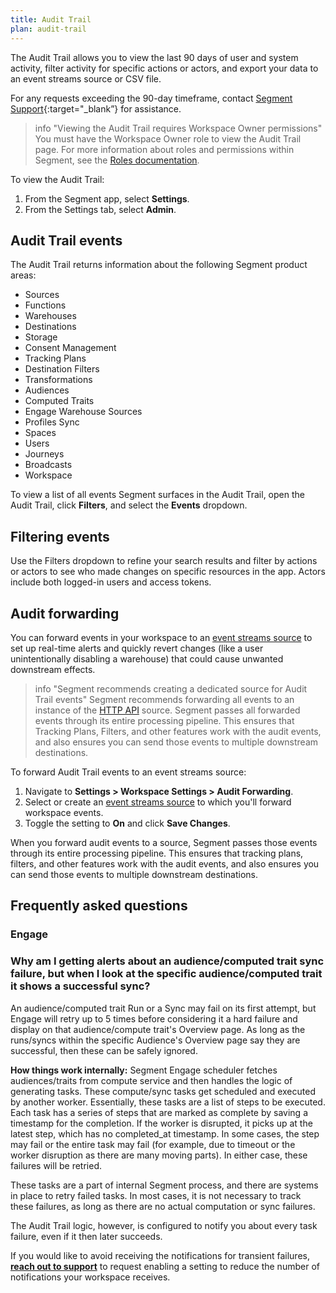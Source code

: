 ```yaml
---
title: Audit Trail
plan: audit-trail
---
```



The Audit Trail allows you to view the last 90 days of user and system activity, filter activity for specific actions or actors, and export your data to an event streams source or CSV file. 

For any requests exceeding the 90-day timeframe, contact [Segment Support](https://segment.com/help/contact/){:target="_blank”} for assistance.

> info "Viewing the Audit Trail requires Workspace Owner permissions"
> You must have the Workspace Owner role to view the Audit Trail page. For more information about roles and permissions within Segment, see the [Roles documentation](/docs/segment-app/iam/roles/). 

To view the Audit Trail:
1. From the Segment app, select **Settings**. 
2. From the Settings tab, select **Admin**. 

## Audit Trail events

The Audit Trail returns information about the following Segment product areas: 

- Sources
- Functions
- Warehouses
- Destinations
- Storage
- Consent Management
- Tracking Plans
- Destination Filters
- Transformations
- Audiences
- Computed Traits
- Engage Warehouse Sources
- Profiles Sync
- Spaces
- Users
- Journeys
- Broadcasts 
- Workspace

To view a list of all events Segment surfaces in the Audit Trail, open the Audit Trail, click **Filters**, and select the **Events** dropdown. 

<!--- IG, 11/2023: PM for CX suggested directing to the Filter part in the app for a full list of events. PAPI support for a list of all events is on the roadmap, so at some point we can probably build a list automagically instead of using the Filters workaround --->

## Filtering events

Use the Filters dropdown to refine your search results and filter by actions or actors to see who made changes on specific resources in the app. Actors include both logged-in users and access tokens. 

## Audit forwarding

You can forward events in your workspace to an [event streams source](/docs/connections/sources/#event-streams-sources) to set up real-time alerts and quickly revert changes (like a user unintentionally disabling a warehouse) that could cause unwanted downstream effects.

> info "Segment recommends creating a dedicated source for Audit Trail events"
> Segment recommends forwarding all events to an instance of the [HTTP API](/docs/connections/sources/catalog/libraries/server/http-api/) source.  Segment passes all forwarded events through its entire processing pipeline. This ensures that Tracking Plans, Filters, and other features work with the audit events, and also ensures you can send those events to multiple downstream destinations.

To forward Audit Trail events to an event streams source:
1. Navigate to **Settings > Workspace Settings > Audit Forwarding**.
2. Select or create an [event streams source](/docs/connections/sources/#event-streams-sources) to which you'll forward workspace events.
3. Toggle the setting to **On** and click **Save Changes**.

When you forward audit events to a source, Segment passes those events through its entire processing pipeline. This ensures that tracking plans, filters, and other features work with the audit events, and also ensures you can send those events to multiple downstream destinations.

## Frequently asked questions

### Engage 

### Why am I getting alerts about an audience/computed trait sync failure, but when I look at the specific audience/computed trait it shows a successful sync?

An audience/computed trait Run or a Sync may fail on its first attempt, but Engage will retry up to 5 times before considering it a hard failure and display on that audience/compute trait's Overview page. As long as the runs/syncs within the specific Audience's Overview page say they are successful, then these can be safely ignored. 

**How things work internally:**
Segment Engage scheduler fetches audiences/traits from compute service and then handles the logic of generating tasks. These compute/sync tasks get scheduled and executed by another worker. Essentially, these tasks are a list of steps to be executed. Each task has a series of steps that are marked as complete by saving a timestamp for the completion. If the worker is disrupted, it picks up at the latest step, which has no completed_at timestamp. In some cases, the step may fail or the entire task may fail (for example, due to timeout or the worker disruption as there are many moving parts). In either case, these failures will be retried.
 
These tasks are a part of internal Segment process, and there are systems in place to retry failed tasks. In most cases, it is not necessary to track these failures, as long as there are no actual computation or sync failures.

The Audit Trail logic, however, is configured to notify you about every task failure, even if it then later succeeds.

If you would like to avoid receiving the notifications for transient failures, **[reach out to support](https://segment.com/help/contact/)** to request enabling a setting to reduce the number of notifications your workspace receives.

